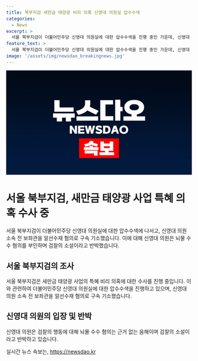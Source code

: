 ```yaml
---
title: 북부지검 새만금 태양광 비리 의혹 신영대 의원실 압수수색
categories:
  - News
excerpt: >
  서울 북부지검이 더불어민주당 신영대 의원실에 대한 압수수색을 진행 중인 가운데, 신영대 의원 소속 보좌관이 알선수재 혐의로 구속 기소됐습니다. 검찰은 현재 국회의 협조를 받아 영장 집행을 하고 있으며, 신영대 의원은 이에 대해 모두 근거 없는 음해라고 반박했습니다.
feature_text: >
  서울 북부지검이 더불어민주당 신영대 의원실에 대한 압수수색을 진행 중인 가운데, 신영대 의원 소속 보좌관이 알선수재 혐의로 구속 기소됐습니다. 검찰은 현재 국회의 협조를 받아 영장 집행을 하고 있으며, 신영대 의원은 이에 대해 모두 근거 없는 음해라고 반박했습니다.
image: '/assets/img/newsdao_breakingnews.jpg'
---
```


<p><img src="/assets/img/newsdao_breakingnews.jpg" alt="implanttips 속보" /></p>

<h1>서울 북부지검, 새만금 태양광 사업 특혜 의혹 수사 중</h1>

<p data-ke-size="size16">서울 북부지검이 더불어민주당 신영대 의원실에 대한 압수수색에 나서고, 신영대 의원 소속 전 보좌관을 알선수재 혐의로 구속 기소했습니다. 이에 대해 신영대 의원은 뇌물 수수 혐의를 부인하며 검찰의 소설이라고 반박했습니다.</p>

<h2>서울 북부지검의 조사</h2>

<p data-ke-size="size16">서울 북부지검은 새만금 태양광 사업의 특혜 비리 의혹에 대한 수사를 진행 중입니다. 이와 관련하여 더불어민주당 신영대 의원실에 대한 압수수색을 진행하고 있으며, 신영대 의원 소속 전 보좌관을 알선수재 혐의로 구속 기소했습니다.</p>

<h2>신영대 의원의 입장 및 반박</h2>

<p data-ke-size="size16">신영대 의원은 검찰의 행동에 대해 뇌물 수수 혐의는 근거 없는 음해이며 검찰의 소설이라고 반박하고 있습니다.</p>
실시간 뉴스 속보는, <a href="https://newsdao.kr" rel="dofollow">https://newsdao.kr</a>


